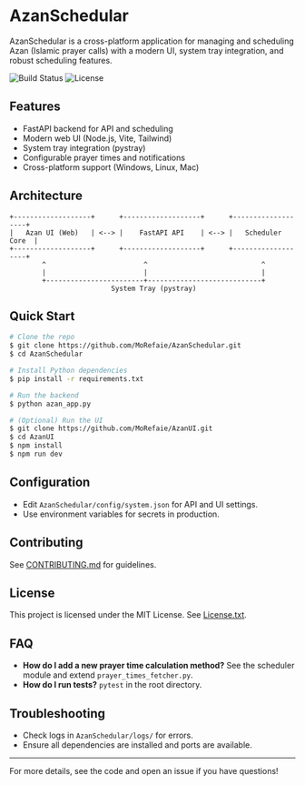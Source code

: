 # AzanSchedular

AzanSchedular is a cross-platform application for managing and scheduling Azan (Islamic prayer calls) with a modern UI, system tray integration, and robust scheduling features.

![Build Status](https://img.shields.io/github/actions/workflow/status/MoRefaie/AzanSchedular/python-app.yml?branch=main)
![License](https://img.shields.io/github/license/MoRefaie/AzanSchedular)

## Features

- FastAPI backend for API and scheduling
- Modern web UI (Node.js, Vite, Tailwind)
- System tray integration (pystray)
- Configurable prayer times and notifications
- Cross-platform support (Windows, Linux, Mac)

## Architecture

```
+-------------------+      +-------------------+      +-------------------+
|   Azan UI (Web)   | <--> |    FastAPI API    | <--> |   Scheduler Core  |
+-------------------+      +-------------------+      +-------------------+
        ^                        ^                            ^
        |                        |                            |
        +------------------------+----------------------------+
                         System Tray (pystray)
```

## Quick Start

```bash
# Clone the repo
$ git clone https://github.com/MoRefaie/AzanSchedular.git
$ cd AzanSchedular

# Install Python dependencies
$ pip install -r requirements.txt

# Run the backend
$ python azan_app.py

# (Optional) Run the UI
$ git clone https://github.com/MoRefaie/AzanUI.git
$ cd AzanUI
$ npm install
$ npm run dev
```

## Configuration

- Edit `AzanSchedular/config/system.json` for API and UI settings.
- Use environment variables for secrets in production.

## Contributing

See [CONTRIBUTING.md](CONTRIBUTING.md) for guidelines.

## License

This project is licensed under the MIT License. See [License.txt](License.txt).

## FAQ

- **How do I add a new prayer time calculation method?** See the scheduler module and extend `prayer_times_fetcher.py`.
- **How do I run tests?** `pytest` in the root directory.

## Troubleshooting

- Check logs in `AzanSchedular/logs/` for errors.
- Ensure all dependencies are installed and ports are available.

---

For more details, see the code and open an issue if you have questions!